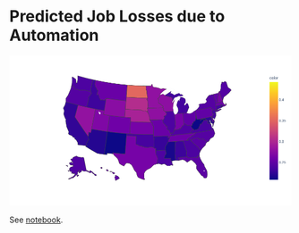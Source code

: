# Predicted Job Losses due to Automation

![state-by-state plot](./data/result_plot.png)

See [notebook](<./src/Predicted US Job Losses Due to Automation.ipynb>).
